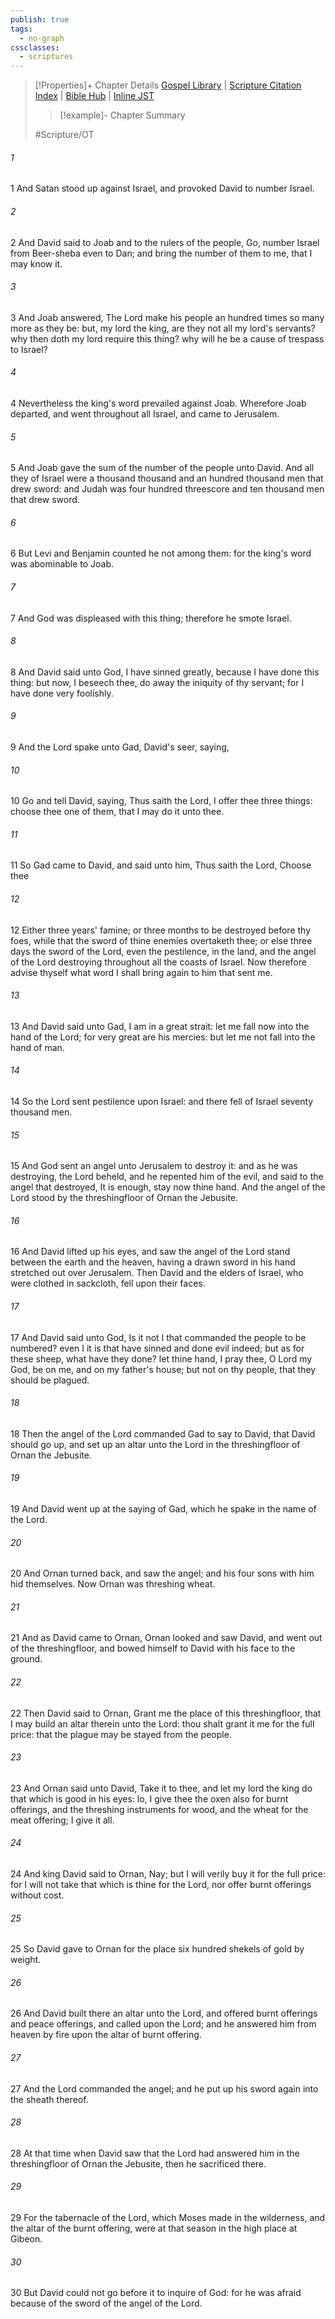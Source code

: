 ```yaml
---
publish: true
tags:
  - no-graph
cssclasses:
  - scriptures
---
```

>[!Properties]+ Chapter Details
>[Gospel Library](https://churchofjesuschrist.org/study/scriptures/ot/1-chr/21?lang=eng)    |    [Scripture Citation Index](https://scriptures.byu.edu/#07115::c07115)    |    [Bible Hub](https://biblehub.com/1_chronicles/21.htm)    |    [Inline JST](https://scripturetoolbox.com/html/ic/1Chronicles/21.html)
>>[!example]- Chapter Summary
>> 
> 
>
>#Scripture/OT
###### 1
1 And Satan stood up against Israel, and provoked David to number Israel.
###### 2
2 And David said to Joab and to the rulers of the people, Go, number Israel from Beer-sheba even to Dan; and bring the number of them to me, that I may know it.
###### 3
3 And Joab answered, The Lord make his people an hundred times so many more as they be: but, my lord the king, are they not all my lord's servants? why then doth my lord require this thing? why will he be a cause of trespass to Israel?
###### 4
4 Nevertheless the king's word prevailed against Joab. Wherefore Joab departed, and went throughout all Israel, and came to Jerusalem.
###### 5
5 And Joab gave the sum of the number of the people unto David. And all they of Israel were a thousand thousand and an hundred thousand men that drew sword: and Judah was four hundred threescore and ten thousand men that drew sword.
###### 6
6 But Levi and Benjamin counted he not among them: for the king's word was abominable to Joab.
###### 7
7 And God was displeased with this thing; therefore he smote Israel.
###### 8
8 And David said unto God, I have sinned greatly, because I have done this thing: but now, I beseech thee, do away the iniquity of thy servant; for I have done very foolishly.
###### 9
9 And the Lord spake unto Gad, David's seer, saying,
###### 10
10 Go and tell David, saying, Thus saith the Lord, I offer thee three things: choose thee one of them, that I may do it unto thee.
###### 11
11 So Gad came to David, and said unto him, Thus saith the Lord, Choose thee
###### 12
12 Either three years' famine; or three months to be destroyed before thy foes, while that the sword of thine enemies overtaketh thee; or else three days the sword of the Lord, even the pestilence, in the land, and the angel of the Lord destroying throughout all the coasts of Israel. Now therefore advise thyself what word I shall bring again to him that sent me.
###### 13
13 And David said unto Gad, I am in a great strait: let me fall now into the hand of the Lord; for very great are his mercies: but let me not fall into the hand of man.
###### 14
14 So the Lord sent pestilence upon Israel: and there fell of Israel seventy thousand men.
###### 15
15 And God sent an angel unto Jerusalem to destroy it: and as he was destroying, the Lord beheld, and he repented him of the evil, and said to the angel that destroyed, It is enough, stay now thine hand. And the angel of the Lord stood by the threshingfloor of Ornan the Jebusite.
###### 16
16 And David lifted up his eyes, and saw the angel of the Lord stand between the earth and the heaven, having a drawn sword in his hand stretched out over Jerusalem. Then David and the elders of Israel, who were clothed in sackcloth, fell upon their faces.
###### 17
17 And David said unto God, Is it not I that commanded the people to be numbered? even I it is that have sinned and done evil indeed; but as for these sheep, what have they done? let thine hand, I pray thee, O Lord my God, be on me, and on my father's house; but not on thy people, that they should be plagued.
###### 18
18 Then the angel of the Lord commanded Gad to say to David, that David should go up, and set up an altar unto the Lord in the threshingfloor of Ornan the Jebusite.
###### 19
19 And David went up at the saying of Gad, which he spake in the name of the Lord.
###### 20
20 And Ornan turned back, and saw the angel; and his four sons with him hid themselves. Now Ornan was threshing wheat.
###### 21
21 And as David came to Ornan, Ornan looked and saw David, and went out of the threshingfloor, and bowed himself to David with his face to the ground.
###### 22
22 Then David said to Ornan, Grant me the place of this threshingfloor, that I may build an altar therein unto the Lord: thou shalt grant it me for the full price: that the plague may be stayed from the people.
###### 23
23 And Ornan said unto David, Take it to thee, and let my lord the king do that which is good in his eyes: lo, I give thee the oxen also for burnt offerings, and the threshing instruments for wood, and the wheat for the meat offering; I give it all.
###### 24
24 And king David said to Ornan, Nay; but I will verily buy it for the full price: for I will not take that which is thine for the Lord, nor offer burnt offerings without cost.
###### 25
25 So David gave to Ornan for the place six hundred shekels of gold by weight.
###### 26
26 And David built there an altar unto the Lord, and offered burnt offerings and peace offerings, and called upon the Lord; and he answered him from heaven by fire upon the altar of burnt offering.
###### 27
27 And the Lord commanded the angel; and he put up his sword again into the sheath thereof.
###### 28
28 At that time when David saw that the Lord had answered him in the threshingfloor of Ornan the Jebusite, then he sacrificed there.
###### 29
29 For the tabernacle of the Lord, which Moses made in the wilderness, and the altar of the burnt offering, were at that season in the high place at Gibeon.
###### 30
30 But David could not go before it to inquire of God: for he was afraid because of the sword of the angel of the Lord.
